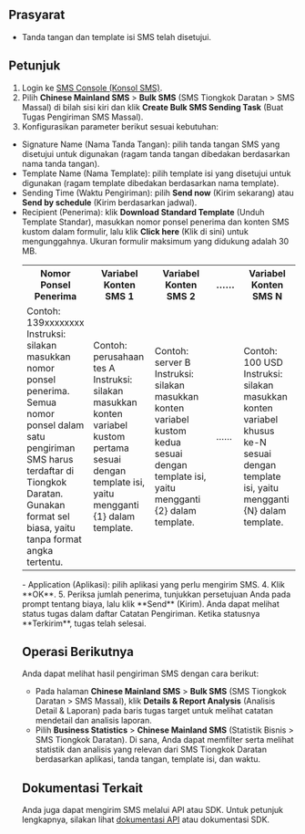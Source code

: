 ## Prasyarat

- Tanda tangan dan template isi SMS telah disetujui.


## Petunjuk
1. Login ke [SMS Console (Konsol SMS)](https://console.cloud.tencent.com/smsv2).
2. Pilih **Chinese Mainland SMS** > **Bulk SMS** (SMS Tiongkok Daratan > SMS Massal) di bilah sisi kiri dan klik **Create Bulk SMS Sending Task** (Buat Tugas Pengiriman SMS Massal).
4. Konfigurasikan parameter berikut sesuai kebutuhan:
 - Signature Name (Nama Tanda Tangan): pilih tanda tangan SMS yang disetujui untuk digunakan (ragam tanda tangan dibedakan berdasarkan nama tanda tangan).
 - Template Name (Nama Template): pilih template isi yang disetujui untuk digunakan (ragam template dibedakan berdasarkan nama template).
 - Sending Time (Waktu Pengiriman): pilih **Send now** (Kirim sekarang) atau **Send by schedule** (Kirim berdasarkan jadwal).
 - Recipient (Penerima): klik **Download Standard Template** (Unduh Template Standar), masukkan nomor ponsel penerima dan konten SMS kustom dalam formulir, lalu klik **Click here** (Klik di sini) untuk mengunggahnya. Ukuran formulir maksimum yang didukung adalah 30 MB.
   <table>
     <tr>
         <th width="22.5%">Nomor Ponsel Penerima</th>  
         <th width="22.5%">Variabel Konten SMS 1</th>  
         <th width="22.5%">Variabel Konten SMS 2</th>
				 <th width="10%">……</th>
				 <th>Variabel Konten SMS N</th>
		</tr>
	 <tr>      
      <td>Contoh: 139xxxxxxxx <br>Instruksi: silakan masukkan nomor ponsel penerima. Semua nomor ponsel dalam satu pengiriman SMS harus terdaftar di Tiongkok Daratan. Gunakan format sel biasa, yaitu tanpa format angka tertentu. </td>    
	     <td>Contoh: perusahaan tes A <br>Instruksi: silakan masukkan konten variabel kustom pertama sesuai dengan template isi, yaitu mengganti {1} dalam template. </td>   
	     <td>Contoh: server B <br>Instruksi: silakan masukkan konten variabel kustom kedua sesuai dengan template isi, yaitu mengganti {2} dalam template. </td>      
	     <td>……</td>        
	     <td>Contoh: 100 USD <br>Instruksi: silakan masukkan konten variabel khusus ke-N sesuai dengan template isi, yaitu mengganti {N} dalam template. </td>  
     </tr> 
</table>
 - Application (Aplikasi): pilih aplikasi yang perlu mengirim SMS. 
4. Klik **OK**.
5. Periksa jumlah penerima, tunjukkan persetujuan Anda pada prompt tentang biaya, lalu klik **Send** (Kirim).
 Anda dapat melihat status tugas dalam daftar Catatan Pengiriman. Ketika statusnya **Terkirim**, tugas telah selesai.

## Operasi Berikutnya

Anda dapat melihat hasil pengiriman SMS dengan cara berikut:
- Pada halaman **Chinese Mainland SMS** > **Bulk SMS** (SMS Tiongkok Daratan > SMS Massal), klik **Details & Report Analysis** (Analisis Detail & Laporan) pada baris tugas target untuk melihat catatan mendetail dan analisis laporan.
- Pilih **Business Statistics** > **Chinese Mainland SMS** (Statistik Bisnis > SMS Tiongkok Daratan). Di sana, Anda dapat memfilter serta melihat statistik dan analisis yang relevan dari SMS Tiongkok Daratan berdasarkan aplikasi, tanda tangan, template isi, dan waktu.

## Dokumentasi Terkait
Anda juga dapat mengirim SMS melalui API atau SDK. Untuk petunjuk lengkapnya, silakan lihat [dokumentasi API](https://intl.cloud.tencent.com/document/product/382/39155) atau dokumentasi SDK.

